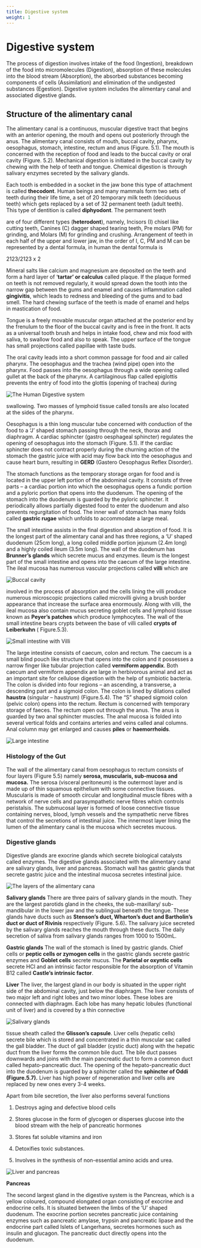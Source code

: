 ```yaml
---
title: Digestive system
weight: 1
---
```


# Digestive system
The process of digestion involves intake of the food (Ingestion), breakdown of the food into micromolecules (Digestion), absorption of these molecules into the blood stream (Absorption), the absorbed substances becoming components of cells (Assimilation) and elimination of the undigested substances (Egestion). Digestive system includes the alimentary canal and associated digestive glands.

## Structure of the alimentary canal


The alimentary canal is a continuous, muscular digestive tract that begins with an anterior opening, the mouth and opens out posteriorly through the anus. The alimentary canal consists of mouth, buccal cavity, pharynx, oesophagus, stomach, intestine, rectum and anus (Figure. 5.1). The mouth is concerned with the reception of food and leads to the buccal cavity or oral cavity (Figure. 5.2). Mechanical digestion is initiated in the buccal cavity by chewing with the help of teeth and tongue. Chemical digestion is through salivary enzymes secreted by the salivary glands.

Each tooth is embedded in a socket in the jaw bone this type of attachment is called **thecodont**. Human beings and many mammals form two sets of teeth during their life time, a set of 20 temporary milk teeth (deciduous teeth) which gets replaced by a set of 32 permanent teeth (adult teeth). This type of dentition is called **diphyodont**. The permanent teeth  

are of four different types (**heterodont**), namely, Incisors (I) chisel like cutting teeth, Canines (C) dagger shaped tearing teeth, Pre molars (PM) for grinding, and Molars (M) for grinding and crushing. Arrangement of teeth in each half of the upper and lower jaw, in the order of I, C, PM and M can be represented by a dental formula, in human the dental formula is

2123/2123 x 2

Mineral salts like calcium and magnesium are deposited on the teeth and form a hard layer of ‘**tartar’ or calculus** called plaque. If the plaque formed on teeth is not removed regularly, it would spread down the tooth into the narrow gap between the gums and enamel and causes inflammation called **gingivitis**, which leads to redness and bleeding of the gums and to bad smell. The hard chewing surface of the teeth is made of enamel and helps in mastication of food.

Tongue is a freely movable muscular organ attached at the posterior end by the frenulum to the floor of the buccal cavity and is free in the front. It acts as a universal tooth brush and helps in intake food, chew and mix food with saliva, to swallow food and also to speak. The upper surface of the tongue has small projections called papillae with taste buds.

The oral cavity leads into a short common passage for food and air called pharynx. The oesophagus and the trachea (wind pipe) open into the pharynx. Food passes into the oesophagus through a wide opening called gullet at the back of the pharynx. A cartilaginous flap called epiglottis prevents the entry of food into the glottis (opening of trachea) during


![The Human Digestive system](../5.1.png)



swallowing. Two masses of lymphoid tissue called tonsils are also located at the sides of the pharynx.

Oesophagus is a thin long muscular tube concerned with conduction of the food to a ‘J’ shaped stomach passing through the neck, thorax and diaphragm. A cardiac sphincter (gastro oesphageal sphincter) regulates the opening of oesophagus into the stomach (Figure. 5.1). If the cardiac sphincter does not contract properly during the churning action of the stomach the gastric juice with acid may flow back into the oesophagus and cause heart burn, resulting in **GERD** (Gastero Oesophagus Reflex Disorder).

The stomach functions as the temporary storage organ for food and is located in the upper left portion of the abdominal cavity. It consists of three parts – a cardiac portion into which the oesophagus opens a fundic portion and a pyloric portion that opens into the duodenum. The opening of the stomach into the duodenum is guarded by the pyloric sphincter. It periodically allows partially digested food to enter the duodenum and also prevents regurgitation of food. The inner wall of stomach has many folds called **gastric rugae** which unfolds to accommodate a large meal.

The small intestine assists in the final digestion and absorption of food. It is the longest part of the alimentary canal and has three regions, a ‘U’ shaped duodenum (25cm long), a long coiled middle portion jejunum (2.4m long) and a highly coiled ileum (3.5m long). The wall of the duodenum has **Brunner’s glands** which secrete mucus and enzymes. Ileum is the longest part of the small intestine and opens into the caecum of the large intestine. The ileal mucosa has numerous vascular projections called **villi** which are

![Buccal cavity](../5.2.png)

involved in the process of absorption and the cells lining the villi produce numerous microscopic projections called microvilli giving a brush border appearance that increase the surface area enormously. Along with villi, the ileal mucosa also contain mucus secreting goblet cells and lymphoid tissue known as **Peyer’s patches** which produce lymphocytes. The wall of the small intestine bears crypts between the base of villi called **crypts of Leiberkuhn** ( Figure.5.3).



![Small intestine with Villi](../5.3.png)


The large intestine consists of caecum, colon and rectum. The caecum is a small blind pouch like structure that opens into the colon and it possesses a narrow finger like tubular projection called **vermiform appendix**. Both caecum and vermiform appendix are large in herbivorous animal and act as an important site for cellulose digestion with the help of symbiotic bacteria. The colon is divided into four regions – an ascending, a transverse, a descending part and a sigmoid colon. The colon is lined by dilations called **haustra** (singular – haustrum) (Figure.5.4). The “S” shaped sigmoid colon (pelvic colon) opens into the rectum. Rectum is concerned with temporary storage of faeces. The rectum open out through the anus. The anus is guarded by two anal sphincter muscles. The anal mucosa is folded into several vertical folds and contains arteries and veins called anal columns. Anal column may get enlarged and causes **piles** or **haemorrhoids**.

![Large intestine](../5.4.png)


### Histology of the Gut


The wall of the alimentary canal from oesophagus to rectum consists of four layers (Figure 5.5) namely **serosa, muscularis, sub-mucosa and mucosa.** The serosa (visceral peritoneum) is the outermost layer and is made up of thin squamous epithelium with some connective tissues. Muscularis is made of smooth circular and longitudinal muscle fibres with a network of nerve cells and parasympathetic nerve fibres which controls peristalsis. The submucosal layer is formed of loose connective tissue containing nerves, blood, lymph vessels and the sympathetic nerve fibres that control the secretions of intestinal juice. The innermost layer lining the lumen of the alimentary canal is the mucosa which secretes mucous.


### Digestive glands


Digestive glands are exocrine glands which secrete biological catalysts called enzymes. The digestive glands associated with the alimentary canal are salivary glands, liver and pancreas. Stomach wall has gastric glands that secrete gastric juice and the intestinal mucosa secretes intestinal juice.


![The layers of the alimentary cana](../5.5.png)


**Salivary glands** 
There are three pairs of salivary glands in the mouth. They are the largest parotids gland in the cheeks, the sub-maxillary/ sub-mandibular in the lower jaw and the sublingual beneath the tongue. These glands have ducts such as **Stenson’s duct, Wharton’s duct and Bartholin’s duct or duct of Rivinis** respectively (Figure. 5.6)**.** The salivary juice secreted by the salivary glands reaches the mouth through these ducts. The daily secretion of saliva from salivary glands ranges from 1000 to 1500mL.

**Gastric glands** 
The wall of the stomach is lined by gastric glands. Chief cells or **peptic cells or zymogen cells** in the gastric glands secrete gastric enzymes and **Goblet cells** secrete mucus. The **Parietal or oxyntic cells** secrete HCl and an intrinsic factor responsible for the absorption of Vitamin B12 called **Castle’s intrinsic factor**.

**Liver** 
The liver, the largest gland in our body is situated in the upper right side of the abdominal cavity, just below the diaphragm. The liver consists of two major left and right lobes and two minor lobes. These lobes are connected with diaphragm. Each lobe has many hepatic lobules (functional unit of liver) and is covered by a thin connective

![Salivary glands](../5.6.png)


tissue sheath called the **Glisson’s capsule**. Liver cells (hepatic cells) secrete bile which is stored and concentrated in a thin muscular sac called the gall bladder. The duct of gall bladder (cystic duct) along with the hepatic duct from the liver forms the common bile duct. The bile duct passes downwards and joins with the main pancreatic duct to form a common duct called hepato-pancreatic duct. The opening of the hepato-pancreatic duct into the duodenum is guarded by a sphincter called the **sphincter of Oddi (**Figure.5.7)**.** Liver has high power of regeneration and liver cells are replaced by new ones every 3-4 weeks.

Apart from bile secretion, the liver also performs several functions 

1. Destroys aging and defective blood cells

2. Stores glucose in the form of glycogen or disperses glucose into the blood stream with the help of pancreatic hormones

3. Stores fat soluble vitamins and iron 

4. Detoxifies toxic substances. 

5. Involves in the synthesis of non-essential amino acids and urea.

![Liver and pancreas](../5.7.png)



**Pancreas** 

The second largest gland in the digestive system is the Pancreas, which is a yellow coloured, compound elongated organ consisting of exocrine and endocrine cells. It is situated between the limbs of the ‘U’ shaped duodenum. The exocrine portion secretes pancreatic juice containing enzymes such as pancreatic amylase, trypsin and pancreatic lipase and the endocrine part called Islets of Langerhans, secretes hormones such as insulin and glucagon. The pancreatic duct directly opens into the duodenum.



